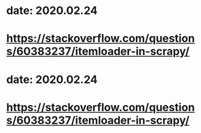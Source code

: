 # date: 2020.02.24
# https://stackoverflow.com/questions/60383237/itemloader-in-scrapy/
# date: 2020.02.24
# https://stackoverflow.com/questions/60383237/itemloader-in-scrapy/
